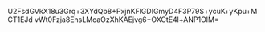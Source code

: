 U2FsdGVkX18u3Grq+3XYdQb8+PxjnKFlGDIGmyD4F3P79S+ycuK+yKpu+MCT1EJd
vWt0Fzja8EhsLMcaOzXhKAEjvg6+OXCtE4l+ANP1OIM=
